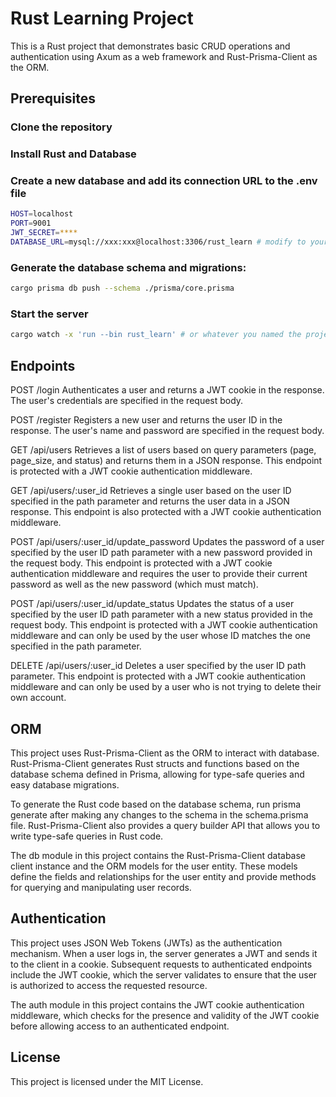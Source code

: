 # Rust Learning Project

This is a Rust project that demonstrates basic CRUD operations and authentication using Axum as a web framework and Rust-Prisma-Client as the ORM.

## Prerequisites

### Clone the repository

### Install Rust and Database

### Create a new database and add its connection URL to the .env file
```sh
HOST=localhost
PORT=9001
JWT_SECRET=****
DATABASE_URL=mysql://xxx:xxx@localhost:3306/rust_learn # modify to your db path
```

### Generate the database schema and migrations:
```sh
cargo prisma db push --schema ./prisma/core.prisma
```

### Start the server
```sh
cargo watch -x 'run --bin rust_learn' # or whatever you named the project in Cargo.toml, can not just 'run' because there will be a prisma.rs in bin generated by orm
```

## Endpoints

POST /login
Authenticates a user and returns a JWT cookie in the response. The user's credentials are specified in the request body.

POST /register
Registers a new user and returns the user ID in the response. The user's name and password are specified in the request body.

GET /api/users
Retrieves a list of users based on query parameters (page, page_size, and status) and returns them in a JSON response. This endpoint is protected with a JWT cookie authentication middleware.

GET /api/users/:user_id
Retrieves a single user based on the user ID specified in the path parameter and returns the user data in a JSON response. This endpoint is also protected with a JWT cookie authentication middleware.

POST /api/users/:user_id/update_password
Updates the password of a user specified by the user ID path parameter with a new password provided in the request body. This endpoint is protected with a JWT cookie authentication middleware and requires the user to provide their current password as well as the new password (which must match).

POST /api/users/:user_id/update_status
Updates the status of a user specified by the user ID path parameter with a new status provided in the request body. This endpoint is protected with a JWT cookie authentication middleware and can only be used by the user whose ID matches the one specified in the path parameter.

DELETE /api/users/:user_id
Deletes a user specified by the user ID path parameter. This endpoint is protected with a JWT cookie authentication middleware and can only be used by a user who is not trying to delete their own account.

## ORM

This project uses Rust-Prisma-Client as the ORM to interact with database. Rust-Prisma-Client generates Rust structs and functions based on the database schema defined in Prisma, allowing for type-safe queries and easy database migrations.

To generate the Rust code based on the database schema, run prisma generate after making any changes to the schema in the schema.prisma file. Rust-Prisma-Client also provides a query builder API that allows you to write type-safe queries in Rust code.

The db module in this project contains the Rust-Prisma-Client database client instance and the ORM models for the user entity. These models define the fields and relationships for the user entity and provide methods for querying and manipulating user records.

## Authentication

This project uses JSON Web Tokens (JWTs) as the authentication mechanism. When a user logs in, the server generates a JWT and sends it to the client in a cookie. Subsequent requests to authenticated endpoints include the JWT cookie, which the server validates to ensure that the user is authorized to access the requested resource.

The auth module in this project contains the JWT cookie authentication middleware, which checks for the presence and validity of the JWT cookie before allowing access to an authenticated endpoint.

## License

This project is licensed under the MIT License.